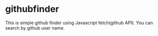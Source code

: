 # githubfinder
This is simple github finder using Javascript fetch(github API). You can search by github user name.

